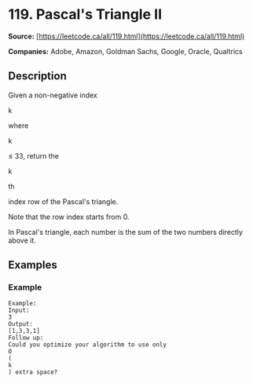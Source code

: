 # 119. Pascal's Triangle II

**Source:** [https://leetcode.ca/all/119.html](https://leetcode.ca/all/119.html)

**Companies:** Adobe, Amazon, Goldman Sachs, Google, Oracle, Qualtrics

## Description

Given a non-negative index

k

where

k

≤ 33, return the

k

th

index row of the Pascal's triangle.

Note that the row index starts from 0.

In Pascal's triangle, each number is the sum of the two numbers directly above
            it.

## Examples

### Example

```
Example:
Input:
3
Output:
[1,3,3,1]
Follow up:
Could you optimize your algorithm to use only
O
(
k
) extra space?
```

